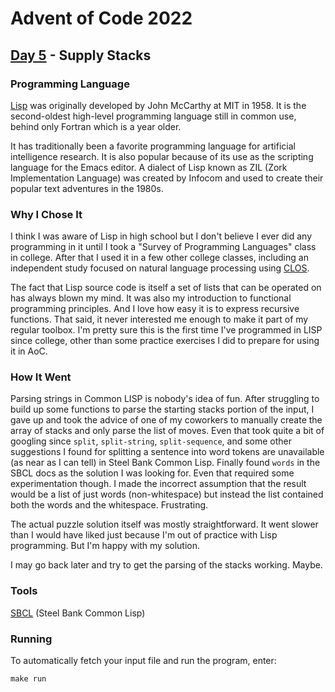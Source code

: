# Advent of Code 2022
## [Day 5](https://adventofcode.com/2022/day/5) - Supply Stacks

### Programming Language 

[Lisp](https://en.wikipedia.org/wiki/Lisp_(programming_language)) was originally developed by John McCarthy at MIT in 1958.
It is the second-oldest high-level programming language still in common use, behind only Fortran which is a year older.

It has traditionally been a favorite programming language for artificial intelligence research.
It is also popular because of its use as the scripting language for the Emacs editor.
A dialect of Lisp known as ZIL (Zork Implementation Language) was created by Infocom and used to create their popular text adventures in the 1980s.

### Why I Chose It

I think I was aware of Lisp in high school but I don't believe I ever did any programming in it until I took a "Survey of Programming Languages" class in college.
After that I used it in a few other college classes, including an independent study focused on natural language processing using [CLOS](https://en.wikipedia.org/wiki/Common_Lisp_Object_System).

The fact that Lisp source code is itself a set of lists that can be operated on has always blown my mind.
It was also my introduction to functional programming principles.
And I love how easy it is to express recursive functions.
That said, it never interested me enough to make it part of my regular toolbox.
I'm pretty sure this is the first time I've programmed in LISP since college, other than some practice exercises I did to prepare for using it in AoC.

### How It Went

Parsing strings in Common LISP is nobody's idea of fun.
After struggling to build up some functions to parse the starting stacks portion of the input, I gave up and took the advice of one of my coworkers to manually create the array of stacks and only parse the list of moves.
Even that took quite a bit of googling since `split`, `split-string`, `split-sequence`, and some other suggestions I found for splitting a sentence into word tokens are unavailable (as near as I can tell) in Steel Bank Common Lisp.
Finally found `words` in the SBCL docs as the solution I was looking for.
Even that required some experimentation though.
I made the incorrect assumption that the result would be a list of just words (non-whitespace) but instead the list contained both the words and the whitespace.
Frustrating.

The actual puzzle solution itself was mostly straightforward.
It went slower than I would have liked just because I'm out of practice with Lisp programming.
But I'm happy with my solution.

I may go back later and try to get the parsing of the stacks working.
Maybe.

### Tools

[SBCL](https://www.sbcl.org/manual/index.html) (Steel Bank Common Lisp)

### Running

To automatically fetch your input file and run the program, enter:

```
make run
```

